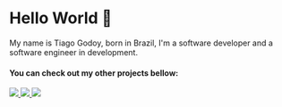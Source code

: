 # Hello World 🚀

My name is Tiago Godoy, born in Brazil, I'm a software developer and a software engineer in development.


#### You can check out my other projects bellow:

<p align="left">
  <a href="https://www.linkedin.com/in/tiago-moreira-0137811b9/" alt="Linkedin">
    <img src="https://img.shields.io/badge/-Linkedin-6610F2?style=for-the-badge&logo=Linkedin&logoColor=FFFFFF"/>
  </a>
  <a href="https://www.youtube.com/channel/UCz383XOzCyl6bIeHCtjFPSQ" alt="Youtube">
    <img src="https://img.shields.io/badge/-YouTube-DC3535?style=for-the-badge&logo=Youtube&logoColor=FFFFFF"/>
  </a>
  <a href="https://www.ezboard.tech" alt="EzBoard">
    <img src="https://img.shields.io/badge/-EzBoard-0F4C75?style=for-the-badge"/>
  </a>
</p>
